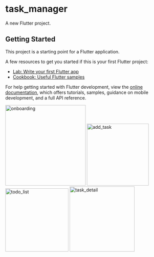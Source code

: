 # task_manager

A new Flutter project.

## Getting Started

This project is a starting point for a Flutter application.

A few resources to get you started if this is your first Flutter project:

- [Lab: Write your first Flutter app](https://docs.flutter.dev/get-started/codelab)
- [Cookbook: Useful Flutter samples](https://docs.flutter.dev/cookbook)

For help getting started with Flutter development, view the
[online documentation](https://docs.flutter.dev/), which offers tutorials,
samples, guidance on mobile development, and a full API reference.

<img width="251" alt="onboarding" src="https://github.com/mintesnot96/2023-project-phase-mobile-tasks/assets/96992238/7b435cff-e198-437e-821f-178f8d0be137">
<img width="193" alt="add_task" src="https://github.com/mintesnot96/2023-project-phase-mobile-tasks/assets/96992238/40b14cfe-06b6-4a97-92bd-c3cfd8fdfce6">
<img width="197" alt="todo_list" src="https://github.com/mintesnot96/2023-project-phase-mobile-tasks/assets/96992238/2e59d3eb-5abd-4581-9c4e-133e0af7efe9">


<img width="203" alt="task_detail" src="https://github.com/mintesnot96/2023-project-phase-mobile-tasks/assets/96992238/bddaabc0-b8c5-48c9-93b3-df076018252b">


